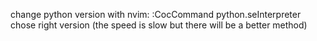change python version with nvim:
    :CocCommand python.seInterpreter
    chose right version
    (the speed is slow but there will be a better method)

